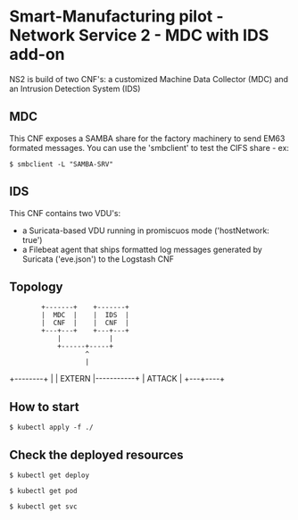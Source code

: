# Smart-Manufacturing pilot - Network Service 2 - MDC with IDS add-on

NS2 is build of two CNF's: a customized Machine Data Collector (MDC) and an Intrusion Detection System (IDS) 

## MDC
This CNF exposes a SAMBA share for the factory machinery to send EM63 formated messages. You can use the 'smbclient' to test the CIFS share - ex:

`$ smbclient -L "SAMBA-SRV"`

## IDS
This CNF contains two VDU's: 
- a Suricata-based VDU running in promiscuos mode ('hostNetwork: true')
- a Filebeat agent that ships formatted log messages generated by Suricata ('eve.json') to the Logstash CNF


## Topology

            +-------+    +-------+
            |  MDC  |    |  IDS  |
            |  CNF  |    |  CNF  |
            +---+---+    +---+---+
                |            |
                +------+-----+
                       ^
                       |
  +--------+           | 
  | EXTERN |-----------+
  | ATTACK |
  +---+----+
  

## How to start

`$ kubectl apply -f ./`


## Check the deployed resources

`$ kubectl get deploy`

`$ kubectl get pod`

`$ kubectl get svc`


